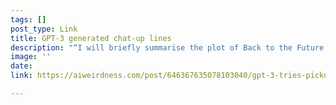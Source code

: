 ```yaml
---
tags: []
post_type: Link
title: GPT-3 generated chat-up lines
description: "“I will briefly summarise the plot of Back to the Future II for you.”"
image: ''
date: 
link: https://aiweirdness.com/post/646367635078103040/gpt-3-tries-pickup-lines

---
```

